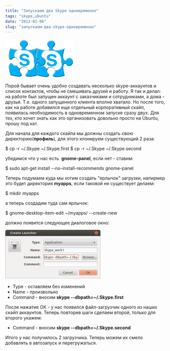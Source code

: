 ```yaml
---
title: "Запускаем два Skype одновременно"
tags: "skype,ubuntu"
date: "2013-01-06"
slug: "запускаем-два-skype-одновременно"
---
```


![](images/two_skype.png "two_skype")

Порой бывает очень удобно создавать несколько skype-аккаунтов и список контактов, чтобы не смешивать друзей и работу. Я так и делал: на работе был запущен аккаунт с заказчиками и сотрудниками, а дома - друзья. Т.е. одного запущенного клиента вполне хватало. Но после того, как на работе добавился еще отдельный корпоративный скайп, появилась необходимость в одновременном запуске сразу двух. Для тех, кто хочет знать как это организовать довольно просто на Ubuntu, прошу под кат.

Для начала для каждого скайпа мы должны создать свою директорию(**профиль**), для этого клонируем существующий 2 раза:

$ cp -r ~/.Skype ~/.Skype.first
$ cp -r ~/.Skype ~/.Skype.second

убедимся что у нас есть  **gnome-panel**, если нет - ставим:

$ sudo apt-get install --no-install-recommends gnome-panel

Теперь подумаем куда мы хотим создать "ярлычок" загрузки, напирмер это будет директория **myapps**, если таковой не существует делаем:

$ mkdir myapps

а теперь создадим туда сам ярлычок:

$ gnome-desktop-item-edit ~/myapps/ --create-new

должно появится следующее диалоговое окно:

![](images/create_link-300x153.png "create_link")

- Type - оставляем без изменений
- Name - произвольно
- Command - вносим **skype --dbpath=~/.Skype.first**

После нажатие ОК - у нас появился файл-загрузчик одного из наших скайп аккаунтов. Теперь повторив шаги сделаем второй, только для второго укажем:

- Command - вносим **skype --dbpath=~/.Skype.second**

Итого у нас получилось 2 загрузчика. Теперь можем их смело добавлять в автозапуск и перегружаться.
